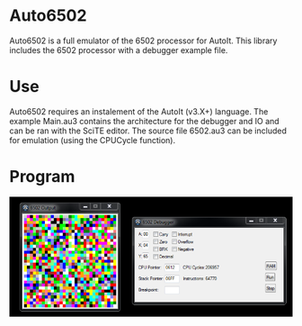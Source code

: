 # Auto6502
Auto6502 is a full emulator of the 6502 processor for AutoIt. This library includes the 6502 processor with a debugger example file.

# Use

Auto6502 requires an instalement of the AutoIt (v3.X+) language. The example Main.au3 contains the architecture for the debugger and IO and can be ran with the SciTE editor. The source file 6502.au3 can be included for emulation (using the CPUCycle function).

# Program

![alt text](https://github.com/alexandre-lavoie/auto6502/blob/master/Images/Program.png?raw=true)
